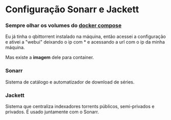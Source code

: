 # Configuração Sonarr e Jackett

### Sempre olhar os volumes do <u>docker compose</u>

Eu já tinha o qbittorrent instalado na máquina, então acessei a configuração e ativei a "webui" deixando o ip com * e acessando a url com o ip da minha máquina.

Mas existe a **imagem** dele para container.

### Sonarr
Sistema de catálogo e automatizador de download de séries.

### Jackett
Sistema que centraliza indexadores torrents públicos, semi-privados e privados. É usado juntamente com o Sonarr.
